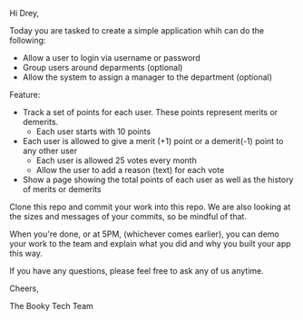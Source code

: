 Hi Drey,

Today you are tasked to create a simple application whih can do the following:

- Allow a user to login via username or password
- Group users around deparments (optional)
- Allow the system to assign a manager to the department (optional)

Feature:

- Track a set of points for each user. These points represent merits or demerits.
  - Each user starts with 10 points
- Each user is allowed to give a merit (+1) point or a demerit(-1) point to any other user
  - Each user is allowed 25 votes every month
  - Allow the user to add a reason (text) for each vote
- Show a page showing the total points of each user as well as the history of merits or demerits

Clone this repo and commit your work into this repo. We are also looking at the sizes and messages of your commits, so be mindful of that.

When you're done, or at 5PM, (whichever comes earlier), you can demo your work to the team and explain what you did and why you built your app this way.

If you have any questions, please feel free to ask any of us anytime.

Cheers, 

The Booky Tech Team